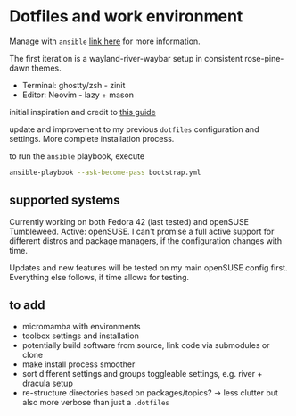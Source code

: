 # Dotfiles and work environment

Manage with `ansible` [link here](https://docs.ansible.com/) for more information.

The first iteration is a wayland-river-waybar setup in consistent rose-pine-dawn themes.
- Terminal: ghostty/zsh - zinit
- Editor: Neovim - lazy + mason

initial inspiration and credit to [this guide](https://phelipetls.github.io/posts/introduction-to-ansible/)

update and improvement to my previous `dotfiles` configuration and settings. More complete
installation process.

to run the `ansible` playbook, execute
``` bash
ansible-playbook --ask-become-pass bootstrap.yml
```

## supported systems

Currently working on both Fedora 42 (last tested) and openSUSE Tumbleweed.
Active: openSUSE. I can't promise a full active support for different distros and package
managers, if the configuration changes with time.

Updates and new features will be tested on my main openSUSE config first. Everything else
follows, if time allows for testing.

## to add
- micromamba with environments
- toolbox settings and installation
- potentially build software from source, link code via submodules or clone
- make install process smoother
- sort different settings and groups toggleable settings, e.g. river + dracula setup
- re-structure directories based on packages/topics? -> less clutter but also more verbose
  than just a `.dotfiles`

